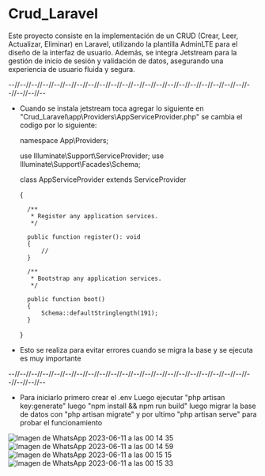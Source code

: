 # Crud_Laravel
 Este proyecto consiste en la implementación de un CRUD (Crear, Leer, Actualizar, Eliminar) en Laravel, utilizando la plantilla AdminLTE para el diseño de la interfaz de usuario. Además, se integra Jetstream para la gestión de inicio de sesión y validación de datos, asegurando una experiencia de usuario fluida y segura.
    
 --//--//--//--//--//--//--//--//--//--//--//--//--//--//--//--//--//--//--//--//--//--//--//--//--
 
- Cuando se instala jetstream toca agregar lo siguiente en "Crud_Laravel\app\Providers\AppServiceProvider.php"
se cambia el codigo por lo siguiente:

    namespace App\Providers;

    use Illuminate\Support\ServiceProvider;
    use Illuminate\Support\Facades\Schema;

    class AppServiceProvider extends ServiceProvider
    
    {
    
        /**
         * Register any application services.
         */
         
        public function register(): void
        {
            //
        }
        
        /**
         * Bootstrap any application services.
         */
         
        public function boot()
        {
            Schema::defaultStringlength(191);
        }
        
    }
- Esto se realiza para evitar errores cuando se migra la base y se ejecuta es muy importante
 
--//--//--//--//--//--//--//--//--//--//--//--//--//--//--//--//--//--//--//--//--//--//--//--//--

- Para iniciarlo primero crear el .env 
Luego ejecutar "php artisan key:generate"
luego "npm install && npm run build"
luego migrar la base de datos con "php artisan migrate"
y por ultimo "php artisan serve" para probar el funcionamiento


![Imagen de WhatsApp 2023-06-11 a las 00 14 35](https://github.com/AndrewsMorales/Crud_Laravel/assets/120028117/333b136f-6a28-49a9-a26c-a06c2c631b74)
![Imagen de WhatsApp 2023-06-11 a las 00 14 59](https://github.com/AndrewsMorales/Crud_Laravel/assets/120028117/a4aa0f50-dc45-43f2-99e3-e3f50188ea2a)
![Imagen de WhatsApp 2023-06-11 a las 00 15 15](https://github.com/AndrewsMorales/Crud_Laravel/assets/120028117/ce4d131c-6a69-4d8d-9c08-c6acbf0426f7)
![Imagen de WhatsApp 2023-06-11 a las 00 15 33](https://github.com/AndrewsMorales/Crud_Laravel/assets/120028117/2e597fc0-9d8b-416e-9454-fc2993b74508)
